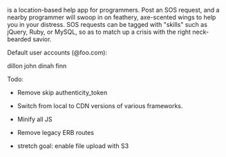 <sos> is a location-based help app for programmers. Post an SOS request, and a nearby programmer will swoop in on feathery, axe-scented wings to help you in your distress. SOS requests can be tagged with "skills" such as jQuery, Ruby, or MySQL, so as to match up a crisis with the right neck-bearded savior.

Default user accounts (@foo.com):

dillon
john
dinah
finn

Todo:

* Remove skip authenticity_token

* Switch from local to CDN versions of various frameworks.

* Minify all JS

* Remove legacy ERB routes

* stretch goal: enable file upload with S3
